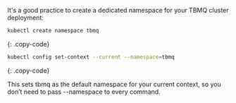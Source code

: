 It's a good practice to create a dedicated namespace for your TBMQ cluster deployment:

```bash
kubectl create namespace tbmq
```

{: .copy-code}

```bash
kubectl config set-context --current --namespace=tbmq
```

{: .copy-code}

This sets tbmq as the default namespace for your current context, so you don’t need to pass --namespace to every
command.